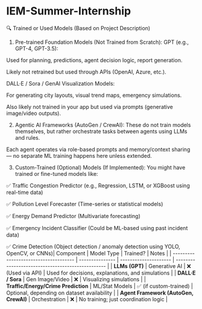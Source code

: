 # IEM-Summer-Internship
🔍 Trained or Used Models (Based on Project Description)
1. Pre-trained Foundation Models (Not Trained from Scratch):
GPT (e.g., GPT-4, GPT-3.5):

Used for planning, predictions, agent decision logic, report generation.

Likely not retrained but used through APIs (OpenAI, Azure, etc.).

DALL·E / Sora / GenAI Visualization Models:

For generating city layouts, visual trend maps, emergency simulations.

Also likely not trained in your app but used via prompts (generative image/video outputs).

2. Agentic AI Frameworks (AutoGen / CrewAI):
These do not train models themselves, but rather orchestrate tasks between agents using LLMs and rules.

Each agent operates via role-based prompts and memory/context sharing — no separate ML training happens here unless extended.

3. Custom-Trained (Optional) Models (If Implemented):
You might have trained or fine-tuned models like:

✅ Traffic Congestion Predictor (e.g., Regression, LSTM, or XGBoost using real-time data)

✅ Pollution Level Forecaster (Time-series or statistical models)

✅ Energy Demand Predictor (Multivariate forecasting)

✅ Emergency Incident Classifier (Could be ML-based using past incident data)

✅ Crime Detection (Object detection / anomaly detection using YOLO, OpenCV, or CNNs)| Component                             | Model Type      | Trained?              | Notes                                             |
| ------------------------------------- | --------------- | --------------------- | ------------------------------------------------- |
| **LLMs (GPT)**                        | Generative AI   | ❌ (Used via API)      | Used for decisions, explanations, and simulations |
| **DALL·E / Sora**                     | Gen Image/Video | ❌                     | Visualizing simulations                           |
| **Traffic/Energy/Crime Prediction**   | ML/Stat Models  | ✅ (if custom-trained) | Optional, depending on dataset availability       |
| **Agent Framework (AutoGen, CrewAI)** | Orchestration   | ❌                     | No training; just coordination logic              |
